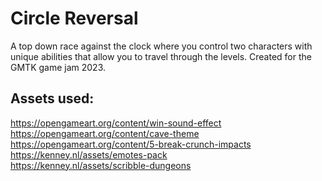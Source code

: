 # Circle Reversal
A top down race against the clock where you control two characters with unique abilities that allow you to travel through the levels.
Created for the GMTK game jam 2023.

## Assets used: 
https://opengameart.org/content/win-sound-effect  
https://opengameart.org/content/cave-theme  
https://opengameart.org/content/5-break-crunch-impacts  
https://kenney.nl/assets/emotes-pack  
https://kenney.nl/assets/scribble-dungeons  
